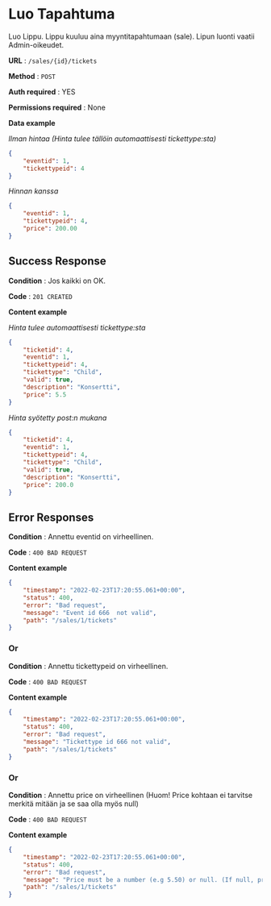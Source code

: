 # Luo Tapahtuma

Luo Lippu. Lippu kuuluu aina myyntitapahtumaan (sale). Lipun luonti vaatii Admin-oikeudet.

**URL** : `/sales/{id}/tickets`

**Method** : `POST`

**Auth required** : YES

**Permissions required** : None

**Data example** 

*Ilman hintaa (Hinta tulee tällöin automaattisesti tickettype:sta)*

```json
{
    "eventid": 1,
    "tickettypeid": 4
}
```

*Hinnan kanssa*
```json
{
    "eventid": 1,
    "tickettypeid": 4,
    "price": 200.00
}
```

## Success Response

**Condition** : Jos kaikki on OK.

**Code** : `201 CREATED`

**Content example**

*Hinta tulee automaattisesti tickettype:sta*
```json
{
    "ticketid": 4,
    "eventid": 1,
    "tickettypeid": 4,
    "tickettype": "Child",
    "valid": true,
    "description": "Konsertti",
    "price": 5.5
}
```
*Hinta syötetty post:n mukana*
```json
{
    "ticketid": 4,
    "eventid": 1,
    "tickettypeid": 4,
    "tickettype": "Child",
    "valid": true,
    "description": "Konsertti",
    "price": 200.0
}
```

## Error Responses

**Condition** : Annettu eventid on virheellinen.

**Code** : `400 BAD REQUEST`

**Content example**

```json
{
    "timestamp": "2022-02-23T17:20:55.061+00:00",
    "status": 400,
    "error": "Bad request",    
    "message": "Event id 666  not valid",
    "path": "/sales/1/tickets"
}
```

### Or

**Condition** : Annettu tickettypeid on virheellinen.

**Code** : `400 BAD REQUEST`

**Content example**

```json
{
    "timestamp": "2022-02-23T17:20:55.061+00:00",
    "status": 400,
    "error": "Bad request",    
    "message": "Tickettype id 666 not valid",
    "path": "/sales/1/tickets"
}
```

### Or

**Condition** : Annettu price on virheellinen (Huom! Price kohtaan ei tarvitse merkitä mitään ja se saa olla myös null)

**Code** : `400 BAD REQUEST`

**Content example**

```json
{
    "timestamp": "2022-02-23T17:20:55.061+00:00",
    "status": 400,
    "error": "Bad request",    
    "message": "Price must be a number (e.g 5.50) or null. (If null, price is set automatically according to tickettype)",
    "path": "/sales/1/tickets"
}
```

